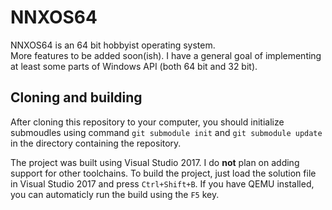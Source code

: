 # NNXOS64

NNXOS64 is an 64 bit hobbyist operating system.  
More features to be added soon(ish).
I have a general goal of implementing at least some parts of Windows API (both 64 bit and 32 bit).

## Cloning and building

After cloning this repository to your computer, you should initialize submoudles using command `git submodule init` and `git submodule update` in the directory containing the repository.

The project was built using Visual Studio 2017. I do **not** plan on adding support for other toolchains.
To build the project, just load the solution file in Visual Studio 2017 and press `Ctrl+Shift+B`. If you have QEMU installed, you can automaticly run the build using the `F5` key.
